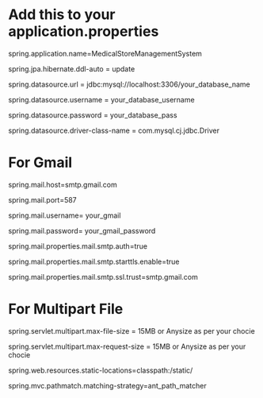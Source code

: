 # Add this to your application.properties

spring.application.name=MedicalStoreManagementSystem

spring.jpa.hibernate.ddl-auto = update

spring.datasource.url = jdbc:mysql://localhost:3306/your_database_name

spring.datasource.username = your_database_username

spring.datasource.password = your_database_pass

spring.datasource.driver-class-name = com.mysql.cj.jdbc.Driver

# For Gmail

spring.mail.host=smtp.gmail.com

spring.mail.port=587

spring.mail.username= your_gmail

spring.mail.password= your_gmail_password

spring.mail.properties.mail.smtp.auth=true

spring.mail.properties.mail.smtp.starttls.enable=true

spring.mail.properties.mail.smtp.ssl.trust=smtp.gmail.com

# For Multipart File

spring.servlet.multipart.max-file-size = 15MB or Anysize as per your chocie

spring.servlet.multipart.max-request-size = 15MB or Anysize as per your chocie

spring.web.resources.static-locations=classpath:/static/

spring.mvc.pathmatch.matching-strategy=ant_path_matcher
